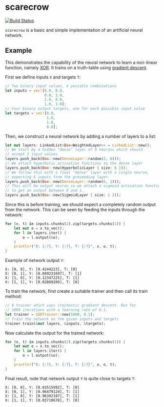 # scarecrow

[![Build Status](https://travis-ci.org/spacecowboy/scarecrow.svg?branch=master)](https://travis-ci.org/spacecowboy/scarecrow)

`scarecrow` is a basic and simple implementation of an artificial
neural network.

## Example

This demonstrates the capability of the neural network to learn a
non-linear function, namely [XOR](https://en.wikipedia.org/wiki/Exclusive_or).
It trains on a truth-table using
[gradient descent](https://en.wikipedia.org/wiki/Stochastic_gradient_descent).

First we define inputs `X` and targets `T`:

```rust
// Two binary input values, 4 possible combinations
let inputs = vec![0.0, 0.0,
                  0.0, 1.0,
                  1.0, 0.0,
                  1.0, 1.0];
// Four binary output targets, one for each possible input value
let targets = vec![0.0,
                   1.0,
                   1.0,
                   0.0];
```

Then, we construct a neural network by adding a number of layers
to a list:

```rust
let mut layers: LinkedList<Box<WeightedLayer>> = LinkedList::new();
// We start by a hidden "dense" layer of 6 neurons which should
// accept 2 input values.
layers.push_back(Box::new(DenseLayer::random(2, 6)));
// We attach hyperbolic activation functions to the dense layer
layers.push_back(Box::new(HyperbolicLayer { size: 6 }));
// We follow this with a final "dense" layer with a single neuron,
// expecting 6 inputs from the preceeding layer.
layers.push_back(Box::new(DenseLayer::random(6, 1)));
// This will be output neuron so we attach a sigmoid activation function
// to get an output between 0 and 1.
layers.push_back(Box::new(SigmoidLayer { size: 1 }));
```

Since this is before training, we should expect a completely
random output from the network. This can be seen by feeding the
inputs through the network:

```rust
for (x, t) in inputs.chunks(2).zip(targets.chunks(1)) {
    let mut o = x.to_vec();
    for l in layers.iter() {
        o = l.output(&o);
    }
    println!("X: {:?}, Y: {:?}, T: {:?}", x, o, t);
}
```

Example of network output `Y`:

```text
X: [0, 0], Y: [0.4244223], T: [0]
X: [0, 1], Y: [0.049231697], T: [1]
X: [1, 0], Y: [0.12347225], T: [1]
X: [1, 1], Y: [0.02869209], T: [0]
```

To train the network, first create a suitable trainer and then
call its train method:

```rust
// A trainer which uses stochastic gradient descent. Run for
// 1000 iterations with a learning rate of 0.1.
let trainer = SGDTrainer::new(1000, 0.1);
// Train the network on the given inputs and targets
trainer.train(&mut layers, &inputs, &targets);
```

Now calculate the output for the trained network:

```rust
for (x, t) in inputs.chunks(2).zip(targets.chunks(1)) {
    let mut o = x.to_vec();
    for l in layers.iter() {
        o = l.output(&o);
    }
    println!("X: {:?}, Y: {:?}, T: {:?}", x, o, t);
}
```

Final result, note that network output `Y` is quite close to
targets `T`:

```text
X: [0, 0], Y: [0.03515992], T: [0]
X: [0, 1], Y: [0.96479124], T: [1]
X: [1, 0], Y: [0.96392107], T: [1]
X: [1, 1], Y: [0.03710678], T: [0]
```
